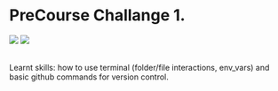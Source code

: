 PreCourse Challange 1.
===================
<div>
<img src = https://img.shields.io/badge/%20-CommandLine%20-yellowgreen.svg>
<img src = https://img.shields.io/badge/%20-GitHub-orange.svg>
</div>
<br>

Learnt skills: how to use terminal (folder/file interactions, env_vars) and basic github commands for version control.  
